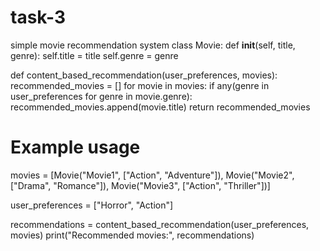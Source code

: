 # task-3
simple movie recommendation system
class Movie:
    def __init__(self, title, genre):
        self.title = title
        self.genre = genre

def content_based_recommendation(user_preferences, movies):
    recommended_movies = []
    for movie in movies:
        if any(genre in user_preferences for genre in movie.genre):
            recommended_movies.append(movie.title)
    return recommended_movies

# Example usage
movies = [Movie("Movie1", ["Action", "Adventure"]),
          Movie("Movie2", ["Drama", "Romance"]),
          Movie("Movie3", ["Action", "Thriller"])]

user_preferences = ["Horror", "Action"]

recommendations = content_based_recommendation(user_preferences, movies)
print("Recommended movies:", recommendations)
